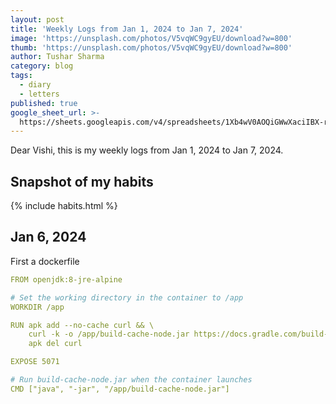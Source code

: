 ```yaml
---
layout: post
title: 'Weekly Logs from Jan 1, 2024 to Jan 7, 2024'
image: 'https://unsplash.com/photos/V5vqWC9gyEU/download?w=800'
thumb: 'https://unsplash.com/photos/V5vqWC9gyEU/download?w=800'
author: Tushar Sharma
category: blog
tags:
  - diary
  - letters
published: true
google_sheet_url: >-
  https://sheets.googleapis.com/v4/spreadsheets/1Xb4wV0AOQiGWwXaciIBX-rkFebzg8DlAcRcClshyAnA/values/Habits!A9:T17?alt=json&key=AIzaSyCgYRKf_apK3TUSYGO9WhQ5dN-ukY4H0gw
---
```


Dear Vishi, this is my weekly logs from Jan 1, 2024 to Jan 7, 2024.<!-- truncate_here -->

## Snapshot of my habits

{% include habits.html %}

## Jan 6, 2024

First a dockerfile

```yaml
FROM openjdk:8-jre-alpine

# Set the working directory in the container to /app
WORKDIR /app

RUN apk add --no-cache curl && \
    curl -k -o /app/build-cache-node.jar https://docs.gradle.com/build-cache-node/jar/build-cache-node-18.0.jar && \
    apk del curl

EXPOSE 5071

# Run build-cache-node.jar when the container launches
CMD ["java", "-jar", "/app/build-cache-node.jar"]
```
